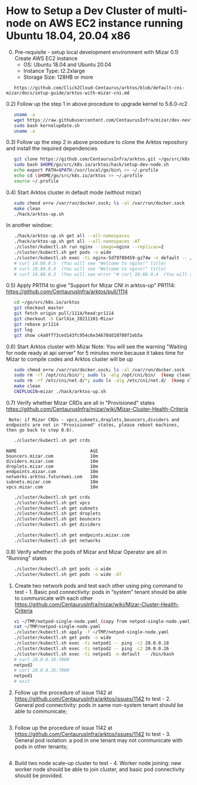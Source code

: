 # How to Setup a Dev Cluster of multi-node on AWS EC2 instance running Ubuntu 18.04, 20.04 x86 

0. Pre-requisite - setup local development environment with Mizar
0.1) Create AWS EC2 instance 
     - OS: Ubuntu 18.04 and Ubuntu 20.04
     - Instance Type: t2.2xlarge
     - Storage Size: 128HB or more

```
   https://github.com/Click2Cloud-Centaurus/arktos/blob/default-cni-mizar/docs/setup-guide/arktos-with-mizar-cni.md
```

0.2) Follow up the step 1 in above procedure to upgrade kernel to 5.6.0-rc2
```bash
   uname -a
   wget https://raw.githubusercontent.com/CentaurusInfra/mizar/dev-next/kernelupdate.sh
   sudo bash kernelupdate.sh
   uname -a
```  

0.3) Follow up the step 2 in above procedure to clone the Arktos repository and install the required dependencies
```bash
   git clone https://github.com/CentaurusInfra/arktos.git ~/go/src/k8s.io/arktos 
   sudo bash $HOME/go/src/k8s.io/arktos/hack/setup-dev-node.sh
   echo export PATH=$PATH:/usr/local/go/bin\ >> ~/.profile
   echo cd \$HOME/go/src/k8s.io/arktos >> ~/.profile
   source ~/.profile
```

0.4) Start Arktos cluster in default mode (without mizar)
```bash
   sudo chmod o+rw /var/run/docker.sock; ls -al /var/run/docker.sock
   make clean
   ./hack/arktos-up.sh
```
   In another window:
```bash
   ./hack/arktos-up.sh get all --all-namespaces
   ./hack/arktos-up.sh get all --all-namespaces -AT
   ./cluster/kubectl.sh run nginx --image=nginx --replicas=2
   ./cluster/kubectl.sh get pods -o wide
   ./cluster/kubectl.sh exec -ti nginx-5d79788459-gz74w -n default -- /bin/bash
   # curl 10.88.0.5  (You will see "Welcome to nginx!" title)
   # curl 10.88.0.4  (You will see "Welcome to nginx!" title) 
   # curl 10.88.0.3  (You will see error "# curl 10.88.0.4  (You will see "Welcome to nginx!" title)")
```



0.5) Apply PR1114 to give "Support for Mizar CNI in arktos-up"
     PR1114: https://github.com/CentaurusInfra/arktos/pull/1114

```bash
   cd ~/go/src/k8s.io/arktos
   git checkout master
   git fetch origin pull/1114/head:pr1114
   git checkout -b CarlXie_20211101-Mizar
   git rebase pr1114
   git log
   git show c4a0ff73ced143fc954c6e34670dd10780f1eb5a
```

0.6) Start Arktos cluster with Mizar
     Note: You will see the warning "Waiting for node ready at api server" for 5 minutes more because it takes time for Mizar to compile codes and Arktos cluster will be up
```bash
   sudo chmod o+rw /var/run/docker.sock; ls -al /var/run/docker.sock  (if reboot machine)
   sudo rm -rf /opt/cni/bin/*; sudo ls -alg /opt/cni/bin/  (keep clean)
   sudo rm -rf /etc/cni/net.d/*; sudo ls -alg /etc/cni/net.d/  (keep clean)
   make clean
   CNIPLUGIN=mizar ./hack/arktos-up.sh
```

0.7) Verify whether Mizar CRDs are all in "Provisioned" states
     https://github.com/CentaurusInfra/mizar/wiki/Mizar-Cluster-Health-Criteria

     Note: if Mizar CRDs - vpcs,subnets,droplets,bouncers,dividers and endpoints are not in "Provisioned" states, please reboot machines, then go back to step 0.6).
```bash
   ./cluster/kubectl.sh get crds
```
```
NAME                            AGE
bouncers.mizar.com              10m
dividers.mizar.com              10m
droplets.mizar.com              10m
endpoints.mizar.com             10m
networks.arktos.futurewei.com   10m
subnets.mizar.com               10m
vpcs.mizar.com                  10m
```
```bash
   ./cluster/kubectl.sh get crds
   ./cluster/kubectl.sh get vpcs
   ./cluster/kubectl.sh get subnets
   ./cluster/kubectl.sh get droplets
   ./cluster/kubectl.sh get bouncers
   ./cluster/kubectl.sh get dividers
```
```bash
   ./cluster/kubectl.sh get endpoints.mizar.com
   ./cluster/kubectl.sh get networks
```

0.8) Verify whether the pods of Mizar and Mizar Operator are all in "Running" states
```bash
   ./cluster/kubectl.sh get pods -o wide
   ./cluster/kubectl.sh get pods -o wide -AT
```

1. Create two network pods and test each other using ping command to test - 1. Basic pod connectivity: pods in “system” tenant should be able to communicate with each other 
     https://github.com/CentaurusInfra/mizar/wiki/Mizar-Cluster-Health-Criteria
```bash
   vi ~/TMP/netpod-single-node.yaml (copy from netpod-single-node.yaml)
   cat ~/TMP/netpod-single-node.yaml
   ./cluster/kubectl.sh apply -f ~/TMP/netpod-single-node.yaml
   ./cluster/kubectl.sh get pods -o wide
   ./cluster/kubectl.sh exec -ti netpod1 -- ping -c2 20.0.0.18
   ./cluster/kubectl.sh exec -ti netpod2 -- ping -c2 20.0.0.26
   ./cluster/kubectl.sh exec -ti netpod1 -n default -- /bin/bash
   # curl 20.0.0.18:7000
   netpod2
   # curl 20.0.0.26:7000
   netpod1
   # exit
```


2. Follow up the procedure of issue 1142 at https://github.com/CentaurusInfra/arktos/issues/1142 to test - 2.	General pod connectivity: pods in same non-system tenant should be able to communicate;
```bash
```


3. Follow up the procedure of issue 1142 at https://github.com/CentaurusInfra/arktos/issues/1142 to test - 3.	General pod isolation: a pod in one tenant may not communicate with pods in other tenants;
```bash
```

4. Build two node scale-up cluster to test - 4.	Worker node joining: new worker node should be able to join cluster, and basic pod connectivity should be provided.
